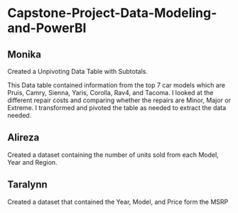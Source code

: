 # Capstone-Project-Data-Modeling-and-PowerBI

## Monika
Created a Unpivoting Data Table with Subtotals. 

This Data table contained information from the top 7 car models which are Pruis, Camry, Sienna, Yaris, Corolla, Rav4, and Tacoma. I looked at the different repair costs and comparing whether the repairs are Minor, Major or Extreme. I transformed and pivoted the table as needed to extract the data needed. 

## Alireza
Created a dataset containing the number of units sold from each Model, Year and Region.

## Taralynn
Created a dataset that contained the Year, Model, and Price form the MSRP
